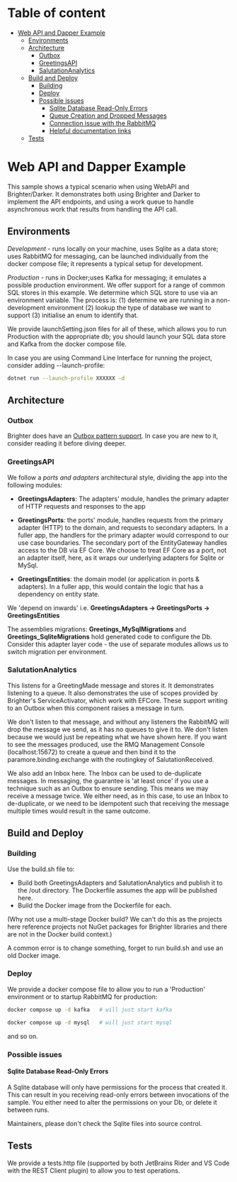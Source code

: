 # Table of content
- [Web API and Dapper Example](#web-api-and-dapper-example)
    * [Environments](#environments)
    * [Architecture](#architecture)
        + [Outbox](#outbox)
        + [GreetingsAPI](#greetingsapi)
        + [SalutationAnalytics](#salutationanalytics)
    * [Build and Deploy](#build-and-deploy)
        + [Building](#building)
        + [Deploy](#deploy)
        + [Possible issues](#possible-issues)
            - [Sqlite Database Read-Only Errors](#sqlite-database-read-only-errors)
            - [Queue Creation and Dropped Messages](#queue-creation-and-dropped-messages)
            - [Connection issue with the RabbitMQ](#connection-issue-with-the-rabbitmq)
            - [Helpful documentation links](#helpful-documentation-links)
    * [Tests](#tests)
# Web API and Dapper Example
This sample shows a typical scenario when using WebAPI and Brighter/Darker. It demonstrates both using Brighter and Darker to implement the API endpoints, and using a work queue to handle asynchronous work that results from handling the API call.

## Environments

*Development* - runs locally on your machine, uses Sqlite as a data store; uses RabbitMQ for messaging, can be launched individually from the docker compose file; it represents a typical setup for development.

*Production* - runs in Docker;uses Kafka for messaging; it emulates a possible production environment. We offer support for a range of common SQL stores in this example. We determine which SQL store to use via an environment 
variable. The process is: (1) determine we are running in a non-development environment (2) lookup the type of database we want to support (3) initialise an enum to identify that.

We provide launchSetting.json files for all of these, which allows you to run Production with the appropriate db; you should launch your SQL data store and Kafka from the docker compose file. 

In case you are using Command Line Interface for running the project, consider adding --launch-profile:

```sh
dotnet run --launch-profile XXXXXX -d
```
## Architecture
### Outbox
Brighter does have an [Outbox pattern support](https://paramore.readthedocs.io/en/latest/OutboxPattern.html). In case you are new to it, consider reading it before diving deeper.
### GreetingsAPI

We follow a _ports and adapters_ architectural style, dividing the app into the following modules:

* **GreetingsAdapters**: The adapters' module, handles the primary adapter of HTTP requests and responses to the app

* **GreetingsPorts**: the ports' module, handles requests from the primary adapter (HTTP) to the domain, and requests to secondary adapters. In a fuller app, the handlers for the primary adapter would correspond to our use case boundaries. The secondary port of the EntityGateway handles access to the DB via EF Core. We choose to treat EF Core as a port, not an adapter itself, here, as it wraps our underlying adapters for Sqlite or MySql.

* **GreetingsEntities**: the domain model (or application in ports & adapters). In a fuller app, this would contain the logic that has a dependency on entity state.

We 'depend on inwards' i.e. **GreetingsAdapters -> GreetingsPorts -> GreetingsEntities**

The assemblies migrations: **Greetings_MySqlMigrations** and **Greetings_SqliteMigrations** hold generated code to configure the Db. Consider this adapter layer code - the use of separate modules allows us to switch migration per environment.

### SalutationAnalytics

This listens for a GreetingMade message and stores it. It demonstrates listening to a queue. It also demonstrates the use of scopes provided by Brighter's ServiceActivator, which work with EFCore. These support writing to an Outbox when this component raises a message in turn.

We don't listen to that message, and without any listeners the RabbitMQ will drop the message we send, as it has no queues to give it to. We don't listen because we would just be repeating what we have shown here. If you want to see the messages produced, use the RMQ Management Console (localhost:15672) to create a queue and then bind it to the paramore.binding.exchange with the routingkey of SalutationReceived.

We also add an Inbox here. The Inbox can be used to de-duplicate messages. In messaging, the guarantee is 'at least once' if you use a technique such as an Outbox to ensure sending. This means we may receive a message twice. We either need, as in this case, to use an Inbox to de-duplicate, or we need to be idempotent such that receiving the message multiple times would result in the same outcome.


## Build and Deploy

### Building

Use the build.sh file to:

- Build both GreetingsAdapters and SalutationAnalytics and publish it to the /out directory. The Dockerfile assumes the app will be published here.
- Build the Docker image from the Dockerfile for each.

(Why not use a multi-stage Docker build? We can't do this as the projects here reference projects not NuGet packages for Brighter libraries and there are not in the Docker build context.)

A common error is to change something, forget to run build.sh and use an old Docker image.

### Deploy

We provide a docker compose file to allow you to run a 'Production' environment or to startup RabbitMQ for production:
```sh
docker compose up -d kafka   # will just start kafka
```

```sh
docker compose up -d mysql   # will just start mysql
```

and so on.

### Possible issues
#### Sqlite Database Read-Only Errors

A Sqlite database will only have permissions for the process that created it. This can result in you receiving read-only errors between invocations of the sample. You either need to alter the permissions on your Db, or delete it between runs.

Maintainers, please don't check the Sqlite files into source control.

## Tests

We provide a tests.http file (supported by both JetBrains Rider and VS Code with the REST Client plugin) to allow you to test operations.